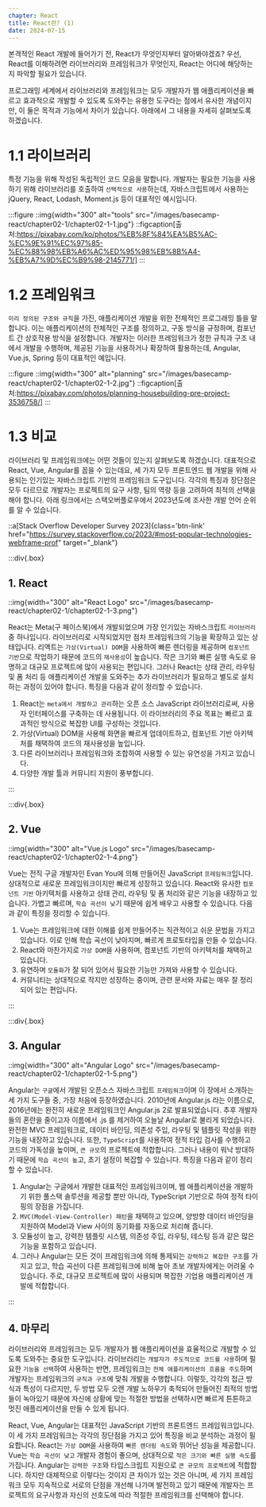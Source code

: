 ```yaml
---
chapter: React
title: React란? (1)
date: 2024-07-15
---
```


본격적인 React 개발에 들어가기 전, React가 무엇인지부터 알아봐야겠죠? 우선, React를 이해하려면 라이브러리와 프레임워크가 무엇인지, React는 어디에 해당하는지 파악할 필요가 있습니다.

프로그래밍 세계에서 라이브러리와 프레임워크는 모두 개발자가 웹 애플리케이션을 빠르고 효과적으로 개발할 수 있도록 도와주는 유용한 도구라는 점에서 유사한 개념이지만, 이 둘은 목적과 기능에서 차이가 있습니다. 아래에서 그 내용을 자세히 살펴보도록 하겠습니다.

# 1.1 라이브러리

특정 기능을 위해 작성된 독립적인 코드 모음을 말합니다. 개발자는 필요한 기능을 사용하기 위해 라이브러리를 호출하여 `선택적으로 사용`하는데, 자바스크립트에서 사용하는 jQuery, React, Lodash, Moment.js 등이 대표적인 예시입니다.

:::figure
::img{width="300" alt="tools" src="/images/basecamp-react/chapter02-1/chapter02-1-1.jpg"}
::figcaption[출처:https://pixabay.com/ko/photos/%EB%8F%84%EA%B5%AC-%EC%9E%91%EC%97%85-%EC%88%98%EB%A6%AC%ED%95%98%EB%8B%A4-%EB%A7%9D%EC%B9%98-2145771/]
:::

# 1.2 프레임워크

`미리 정의된 구조와 규칙`을 가진, 애플리케이션 개발을 위한 전체적인 프로그래밍 틀을 말합니다. 이는 애플리케이션의 전체적인 구조를 정의하고, 구동 방식을 규정하며, 컴포넌트 간 상호작용 방식을 설정합니다. 개발자는 이러한 프레임워크가 정한 규칙과 구조 내에서 개발을 수행하며, 제공된 기능을 사용하거나 확장하여 활용하는데, Angular, Vue.js, Spring 등이 대표적인 예입니다.

:::figure
::img{width="300" alt="planning" src="/images/basecamp-react/chapter02-1/chapter02-1-2.jpg"}
::figcaption[출처:https://pixabay.com/photos/planning-housebuilding-pre-project-3536758/]
:::

# 1.3 비교

라이브러리 및 프레임워크에는 어떤 것들이 있는지 살펴보도록 하겠습니다. 대표적으로 React, Vue, Angular를 꼽을 수 있는데요, 세 가지 모두 프론트엔드 웹 개발을 위해 사용되는 인기있는 자바스크립트 기반의 프레임워크 도구입니다. 각각의 특징과 장단점은 모두 다르므로 개발자는 프로젝트의 요구 사항, 팀의 역량 등을 고려하여 최적의 선택을 해야 합니다. 아래 링크에서는 스택오버플로우에서 2023년도에 조사한 개발 언어 순위를 알 수 있습니다.

::a[Stack Overflow Developer Survey 2023]{class='btn-link' href="https://survey.stackoverflow.co/2023/#most-popular-technologies-webframe-prof" target="\_blank"}

:::div{.box}

## 1. React

::img{width="300" alt="React Logo" src="/images/basecamp-react/chapter02-1/chapter02-1-3.png"}

React는 Meta(구 페이스북)에서 개발되었으며 가장 인기있는 자바스크립트 `라이브러리` 중 하나입니다. 라이브러리로 시작되었지만 점차 프레임워크의 기능을 확장하고 있는 상태입니다. 리액트는 `가상(Virtual) DOM`을 사용하여 빠른 렌더링을 제공하며 `컴포넌트 기반`으로 작업하기 때문에 코드의 `재사용성`이 높습니다. 작은 크기와 빠른 실행 속도로 유명하고 대규모 프로젝트에 많이 사용되는 편입니다. 그러나 React는 상태 관리, 라우팅 및 폼 처리 등 애플리케이션 개발을 도와주는 추가 라이브러리가 필요하고 별도로 설치하는 과정이 있어야 합니다. 특징을 다음과 같이 정리할 수 있습니다.

1. React는 `meta에서 개발하고 관리`하는 오픈 소스 JavaScript 라이브러리로써, 사용자 인터페이스를 구축하는 데 사용됩니다. 이 라이브러리의 주요 목표는 빠르고 효과적인 방식으로 복잡한 UI를 구성하는 것입니다.
2. 가상(Virtual) DOM을 사용해 화면을 빠르게 업데이트하고, 컴포넌트 기반 아키텍처를 채택하여 코드의 재사용성을 높입니다.
3. 다른 라이브러리나 프레임워크와 조합하여 사용할 수 있는 유연성을 가지고 있습니다.
4. 다양한 개발 툴과 커뮤니티 지원이 풍부합니다.

:::

:::div{.box}

## 2. Vue

::img{width="300" alt="Vue.js Logo" src="/images/basecamp-react/chapter02-1/chapter02-1-4.png"}

Vue는 전직 구글 개발자인 Evan You에 의해 만들어진 JavaScript `프레임워크`입니다. 상대적으로 새로운 프레임워크이지만 빠르게 성장하고 있습니다. React와 유사한 `컴포넌트 기반` 아키텍처를 사용하고 상태 관리, 라우팅 및 폼 처리와 같은 기능을 내장하고 있습니다. 가볍고 빠르며, `학습 곡선이 낮`기 때문에 쉽게 배우고 사용할 수 있습니다. 다음과 같이 특징을 정리할 수 있습니다.

1. Vue는 프레임워크에 대한 이해를 쉽게 만들어주는 직관적이고 쉬운 문법을 가지고 있습니다. 이로 인해 학습 곡선이 낮아지며, 빠르게 프로토타입을 만들 수 있습니다.
2. React와 마찬가지로 `가상 DOM`을 사용하며, 컴포넌트 기반의 아키텍처를 채택하고 있습니다.
3. 유연하며 `모듈화`가 잘 되어 있어서 필요한 기능만 가져와 사용할 수 있습니다.
4. 커뮤니티는 상대적으로 작지만 성장하는 중이며, 관련 문서와 자료는 매우 잘 정리되어 있는 편입니다.

:::

:::div{.box}

## 3. Angular

::img{width="300" alt="Angular Logo" src="/images/basecamp-react/chapter02-1/chapter02-1-5.png"}

Angular는 `구글`에서 개발된 오픈소스 자바스크립트 `프레임워크`이며 이 장에서 소개하는 세 가지 도구들 중, 가장 처음에 등장하였습니다. 2010년에 Angular.js 라는 이름으로, 2016년에는 완전히 새로운 프레임워크인 Angular.js 2로 발표되었습니다. 추후 개발자들의 혼란을 줄이고자 이름에서 .js 를 제거하여 오늘날 Angular로 불리게 되었습니다. 완전한 MVC 프레임워크로, 데이터 바인딩, 의존성 주입, 라우팅 및 템플릿 작성을 위한 기능을 내장하고 있습니다. 또한, `TypeScript`를 사용하여 정적 타입 검사를 수행하고 코드의 가독성을 높이며, `큰 규모`의 프로젝트에 적합합니다. 그러나 내용이 워낙 방대하기 때문에 `학습 곡선이 높`고, 초기 설정이 복잡할 수 있습니다. 특징을 다음과 같이 정리할 수 있습니다.

1. Angular는 구글에서 개발한 대표적인 프레임워크이며, 웹 애플리케이션을 개발하기 위한 풀스택 솔루션을 제공할 뿐만 아니라, TypeScript 기반으로 하여 정적 타이핑의 장점을 가집니다.
2. `MVC(Model-View-Controller) 패턴`을 채택하고 있으며, 양방향 데이터 바인딩을 지원하여 Model과 View 사이의 동기화를 자동으로 처리해 줍니다.
3. 모듈성이 높고, 강력한 템플릿 시스템, 의존성 주입, 라우팅, 테스팅 등과 같은 많은 기능을 포함하고 있습니다.
4. 그러나 Angular는 모든 것이 프레임워크에 의해 통제되는 `강력하고 복잡한 구조`를 가지고 있고, 학습 곡선이 다른 프레임워크에 비해 높아 초보 개발자에게는 어려울 수 있습니다. 주로, 대규모 프로젝트에 많이 사용되며 복잡한 기업용 애플리케이션 개발에 적합합니다.

:::

## 4. 마무리

라이브러리와 프레임워크는 모두 개발자가 웹 애플리케이션을 효율적으로 개발할 수 있도록 도와주는 중요한 도구입니다. 라이브러리는 `개발자가 주도적으로 코드를 사용`하며 필요한 `기능을 선택`하여 사용하는 반면, 프레임워크는 `전체 애플리케이션의 흐름을 주도`하며 개발자는 프레임워크의 `규칙과 구조`에 맞춰 개발을 수행합니다. 이렇듯, 각각의 접근 방식과 특성이 다르지만, 두 방법 모두 오랜 개발 노하우가 축적되어 만들어진 최적의 방법들이 녹아있기 때문에 자신에 상황에 맞는 적절한 방법을 선택하시면 빠르게 튼튼하고 멋진 애플리케이션을 만들 수 있게 됩니다.

React, Vue, Angular는 대표적인 JavaScript 기반의 프론트엔드 프레임워크입니다. 이 세 가지 프레임워크는 각각의 장단점을 가지고 있어 특징을 비교 분석하는 과정이 필요합니다. React는 `가상 DOM`을 사용하여 `빠른 렌더링 속도`와 뛰어난 성능을 제공합니다. Vue는 `학습 곡선이 낮고` 개발자 경험이 좋으며, 상대적으로 `작은 크기와 빠른 실행 속도`를 가집니다. Angular는 `강력한 구조`와 타입스크립트 지원으로 `큰 규모의 프로젝트`에 적합합니다. 하지만 대체적으로 이렇다는 것이지 큰 차이가 있는 것은 아니며, 세 가지 프레임워크 모두 지속적으로 서로의 단점을 개선해 나가며 발전하고 있기 때문에 개발자는 프로젝트의 요구사항과 자신의 선호도에 따라 적절한 프레임워크를 선택해야 합니다.
